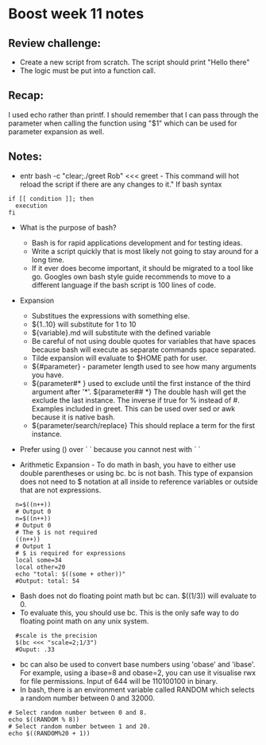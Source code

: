 # Boost week 11 notes

## Review challenge:
* Create a new script from scratch. The script should print "Hello there"
* The logic must be put into a function call.

## Recap:
I used echo rather than printf. I should remember that I can pass
through the parameter when calling the function using "\$1"  which can be
used for parameter expansion as well.

## Notes:
* entr bash -c "clear;./greet Rob" <<< greet - This command will hot
  reload the script if there are any changes to it."
If bash syntax
```
if [[ condition ]]; then
  execution
fi
```

* What is the purpose of bash?
  * Bash is for rapid applications development and for testing ideas.
  * Write a script quickly that is most likely not going to stay around
    for a long time.
  * If it ever does become important, it should be migrated to a tool
    like go. Googles own bash style guide recommends to move to a
    different language if the bash script is 100 lines of code.

* Expansion
  * Substitues the expressions with something else.
  * \${1..10} will substitute for 1 to 10
  * \${variable}.md will substitute with the defined variable
  * Be careful of not using double quotes for variables that have spaces
    because bash will execute as separate commands space separated.
  * Tilde expansion will evaluate to \$HOME path for user.
  * \${#parameter} - parameter length used to see how many arguments you
    have.
  * \${parameter#* } used to exclude until the first instance of the
    third argument after '\*'. \${parameter## \*} The double hash will
    get the exclude the last instance. The inverse if true for % instead
    of #. Examples included in greet. This can be used over sed or awk
    because it is native bash.
  * \${parameter/search/replace} This should replace a term for the
    first instance.
* Prefer using () over \` \` because you cannot nest with \` \`
* Arithmetic Expansion - To do math in bash, you have to either use
    double parentheses or using bc. bc is not bash. This type of
    expansion does not need to \$ notation at all inside to reference
    variables or outside that are not expressions.
```
  n=$((n++))
  # Output 0
  n=$((n++))
  # Output 0
  # The $ is not required
  ((n++))
  # Output 1
  # $ is required for expressions
  local some=34
  local other=20
  echo "total: $((some + other))"
  #Output: total: 54
```
* Bash does not do floating point math but bc can. \$((1/3)) will
    evaluate to 0.
* To evaluate this, you should use bc. This is the only safe way to do
  floating point math on any unix system.
```
  #scale is the precision
  $(bc <<< "scale=2;1/3")
  #Ouput: .33
```
* bc can also be used to convert base numbers using 'obase' and 'ibase'.
  For example, using a ibase=8 and obase=2, you can use it visualise rwx
  for file permissions. Input of 644 will be 110100100 in binary.
* In bash, there is an environment variable called RANDOM which selects
  a random number between 0 and 32000.
```
# Select random number between 0 and 8.
echo $((RANDOM % 8))
# Select random number between 1 and 20.
echo $((RANDOM%20 + 1))
```

